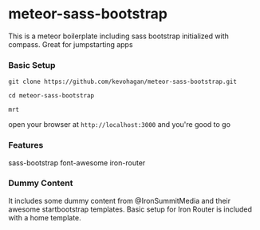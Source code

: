 meteor-sass-bootstrap
=====================

This is a meteor boilerplate including sass bootstrap initialized with compass. Great for jumpstarting apps


### Basic Setup

```
git clone https://github.com/kevohagan/meteor-sass-bootstrap.git

cd meteor-sass-bootstrap

mrt
```

open your browser at ``` http://localhost:3000 ``` and you're good to go


### Features

sass-bootstrap
font-awesome
iron-router


### Dummy Content

It includes some dummy content from @IronSummitMedia and their awesome startbootstrap templates.
Basic setup for Iron Router is included with a home template.





